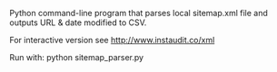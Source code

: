 Python command-line program that parses local sitemap.xml file and outputs URL & date modified to CSV.

For interactive version see http://www.instaudit.co/xml

Run with: python sitemap_parser.py
